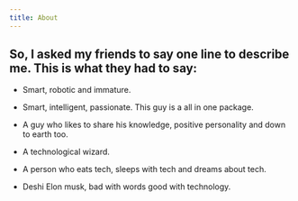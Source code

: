 ```yaml
---
title: About
---
```


## So, I asked my friends to say one line to describe me. This is what they had to say:

+ Smart, robotic and immature.

+ Smart, intelligent, passionate. This guy is a all in one package.

+ A guy who likes to share his knowledge, positive personality and down to earth too.

+ A technological wizard.

+ A person who eats tech, sleeps with tech and dreams about tech.

+ Deshi Elon musk, bad with words good with technology.